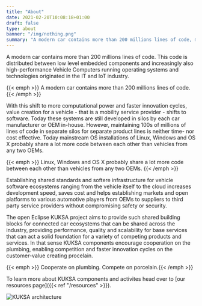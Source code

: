 ```yaml
---
title: "About"
date: 2021-02-20T10:08:18+01:00
draft: false
type: about
banner: "/img/nothing.png"
summary: "A modern car contains more than 200 millions lines of code, many of them running on powerful vehicle computers. With this shift to more computational power and faster innovation cycles, value creation for a vehicle - that is a mobility service provider -  shifts to software. Today these systems are still developed in silos by each car manufacturer or OEM in-house. However, maintaining 100s of millions of lines of code in separate silos for separate product lines is neither time- nor cost effective. The open Eclipse KUKSA project aims to provide shared building blocks for connected car ecosystems usbale across the industry, providing performance, quality and scalability."
---
```



A modern car contains more than 200 millions lines of code. This code is distributed between low level embedded components and increasingly also high-performance Vehicle Computers running operating systems and technologies originated in the IT and IoT industry.


{{< emph >}} A modern car contains more than 200 millions lines of code. {{< /emph >}}

With this shift to more computational power and faster innovation cycles, value creation for a vehicle - that is a mobility service provider -  shifts to software. Today these systems are still developed in silos by each car manufacturer or OEM in-house. However, maintaining 100s of millions of lines of code in separate silos for separate product lines is neither time- nor cost effective. Today mainstream OS installations of Linux, Windows and OS X probably share a lot more code between each other than vehicles from any two OEMs.

{{< emph >}} Linux, Windows and OS X probably share a lot more code between each other than vehicles from any two OEMs. {{< /emph >}}


Establishing shared standards and softere infrastructure for vehicle software ecosystems ranging from the vehicle itself  to the cloud increases development speed, saves cost and helps establishing markets and open platforms to various automotive players from OEMs to suppliers to third party service providers without compromising safety or security.

The open Eclipse KUKSA project aims to provide such shared building blocks for connected car ecosystems that can be shared across the industry, providing performance, quality and scalability for base services that can act a solid foundation for a variety of competing products and services. In that sense KUKSA components encourage cooperation on the plumbing, enabling competition and faster innovation cycles on the customer-value creating procelain.

{{< emph >}} Cooperate on plumbing. Compete on porcelain.{{< /emph >}}

To learn more about KUKSA components and activites head over to [our resources page]({{< ref "/resources" >}}).




![KUKSA architecture](./EKuksa.png)


<!--
<p style="text-align:center;">
	<a href="EKuksa.png">
		<img src="EKuksa.png"
			alt="KUKSA architecture" width="60%">
	</a>
</p>
-->